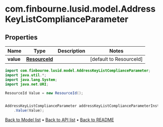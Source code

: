 # com.finbourne.lusid.model.AddressKeyListComplianceParameter

## Properties

Name | Type | Description | Notes
------------ | ------------- | ------------- | -------------
**value** | [**ResourceId**](ResourceId.md) |  | [default to ResourceId]

```java
import com.finbourne.lusid.model.AddressKeyListComplianceParameter;
import java.util.*;
import java.lang.System;
import java.net.URI;

ResourceId Value = new ResourceId();


AddressKeyListComplianceParameter addressKeyListComplianceParameterInstance = new AddressKeyListComplianceParameter()
    .Value(Value);
```


[Back to Model list](../README.md#documentation-for-models) &#8226; [Back to API list](../README.md#documentation-for-api-endpoints) &#8226; [Back to README](../README.md)
